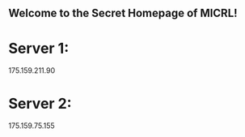 ## Welcome to the Secret Homepage of MICRL!
# Server 1:
175.159.211.90
# Server 2:
175.159.75.155







